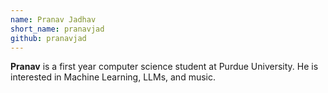 ```yaml
---
name: Pranav Jadhav
short_name: pranavjad
github: pranavjad
---
```


**Pranav** is a first year computer science student at Purdue University. He is interested in Machine Learning, LLMs, and music.